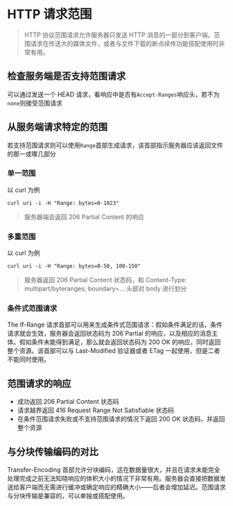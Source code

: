 # HTTP 请求范围

> HTTP 协议范围请求允许服务器只发送 HTTP 消息的一部分到客户端。范围请求在传送大的媒体文件，或者与文件下载的断点续传功能搭配使用时非常有用。

## 检查服务端是否支持范围请求

可以通过发送一个 HEAD 请求，看响应中是否有`Accept-Ranges`响应头，若不为`none`则接受范围请求

## 从服务端请求特定的范围

若支持范围请求则可以使用`Range`首部生成请求，该首部指示服务器应该返回文件的那一或哪几部分

### 单一范围

以 curl 为例

```
curl uri -i -H "Range: bytes=0-1023"
```

> 服务器端会返回 206 Partial Content 的响应

### 多重范围

以 curl 为例

```
curl uri -i -H "Range: bytes=0-50, 100-150"
```

> 服务器返回 206 Partial Content 状态码，和 Content-Type: multipart/byteranges; boundary=....头部对 body 进行划分

### 条件式范围请求

The If-Range 请求首部可以用来生成条件式范围请求：假如条件满足的话，条件请求就会生效，服务器会返回状态码为 206 Partial 的响应，以及相应的消息主体。假如条件未能得到满足，那么就会返回状态码为 200 OK 的响应，同时返回整个资源。该首部可以与 Last-Modified 验证器或者 ETag 一起使用，但是二者不能同时使用。

## 范围请求的响应

- 成功返回 206 Partial Content 状态码
- 请求越界返回 416 Request Range Not Satisfiable 状态码
- 在条件范围请求失败或不支持范围请求的情况下返回 200 OK 状态码，并返回整个资源

## 与分块传输编码的对比

Transfer-Encoding 首部允许分块编码，这在数据量很大，并且在请求未能完全处理完成之前无法知晓响应的体积大小的情况下非常有用。服务器会直接把数据发送给客户端而无需进行缓冲或确定响应的精确大小——后者会增加延迟。范围请求与分块传输是兼容的，可以单独或搭配使用。
